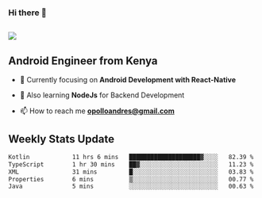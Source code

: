 ### Hi there 👋
<h2 align="left"><img src="https://readme-typing-svg.herokuapp.com?color=000000&lines=I'm+Andrew+Opollo😊;Welcome+to+my+Github😜"> </h2>

## Android Engineer from Kenya


- 🌱 Currently focusing on **Android Development with React-Native**

- 🔭 Also learning **NodeJs** for Backend Development

- 📫 How to reach me **opolloandres@gmail.com**


## Weekly Stats Update
<!--START_SECTION:waka-->

```txt
Kotlin            11 hrs 6 mins   ████████████████████▓░░░░   82.39 %
TypeScript        1 hr 30 mins    ██▓░░░░░░░░░░░░░░░░░░░░░░   11.23 %
XML               31 mins         █░░░░░░░░░░░░░░░░░░░░░░░░   03.83 %
Properties        6 mins          ▒░░░░░░░░░░░░░░░░░░░░░░░░   00.77 %
Java              5 mins          ░░░░░░░░░░░░░░░░░░░░░░░░░   00.63 %
```

<!--END_SECTION:waka-->



